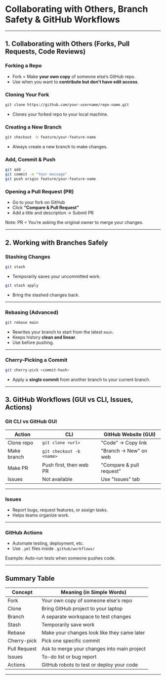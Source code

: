 
# **Collaborating with Others, Branch Safety & GitHub Workflows**

---

## 1. Collaborating with Others (Forks, Pull Requests, Code Reviews)

### Forking a Repo

* Fork = Make **your own copy** of someone else’s GitHub repo.
* Use when you want to **contribute but don’t have edit access**.

### Cloning Your Fork

```bash
git clone https://github.com/your-username/repo-name.git
```

* Clones your forked repo to your local machine.

### Creating a New Branch

```bash
git checkout -b feature/your-feature-name
```

* Always create a new branch to make changes.

### Add, Commit & Push

```bash
git add .
git commit -m "Your message"
git push origin feature/your-feature-name
```

### Opening a Pull Request (PR)

* Go to your fork on GitHub
* Click **“Compare & Pull Request”**
* Add a title and description → Submit PR

Note: PR = You’re asking the original owner to merge your changes.

---

## 2. Working with Branches Safely

### Stashing Changes

```bash
git stash
```

* Temporarily saves your uncommitted work.

```bash
git stash apply
```

* Bring the stashed changes back.

---

### Rebasing (Advanced)

```bash
git rebase main
```

* Rewrites your branch to start from the latest `main`.
* Keeps history **clean and linear**.
* Use before pushing.

---

### Cherry-Picking a Commit

```bash
git cherry-pick <commit-hash>
```

* Apply a **single commit** from another branch to your current branch.

---

## 3. GitHub Workflows (GUI vs CLI, Issues, Actions)

### Git CLI vs GitHub GUI

| Action      | CLI                      | GitHub Website (GUI)     |
| ----------- | ------------------------ | ------------------------ |
| Clone repo  | `git clone <url>`        | "Code" → Copy link       |
| Make branch | `git checkout -b <name>` | "Branch → New" on web    |
| Make PR     | Push first, then web PR  | "Compare & pull request" |
| Issues      | Not available            | Use "Issues" tab         |

---

### Issues

* Report bugs, request features, or assign tasks.
* Helps teams organize work.

---

### GitHub Actions

* Automate testing, deployment, etc.
* Use `.yml` files inside `.github/workflows/`

Example: Auto-run tests when someone pushes code.

---

## Summary Table

| Concept      | Meaning (in Simple Words)                   |
| ------------ | ------------------------------------------- |
| Fork         | Your own copy of someone else's repo        |
| Clone        | Bring GitHub project to your laptop         |
| Branch       | A separate workspace to test changes        |
| Stash        | Temporarily save work                       |
| Rebase       | Make your changes look like they came later |
| Cherry-pick  | Pick one specific commit                    |
| Pull Request | Ask to merge your changes into main project |
| Issues       | To-do list or bug report                    |
| Actions      | GitHub robots to test or deploy your code   |

---
